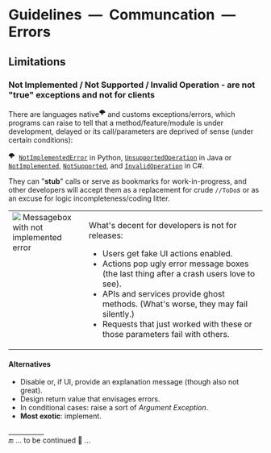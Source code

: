 # Guidelines &nbsp;&mdash;&nbsp; Communcation &nbsp;&mdash;&nbsp; Errors

## Limitations

### Not Implemented / Not Supported / Invalid Operation - are not "true" exceptions and not for clients

There are languages native<sup>🌩️</sup> and customs exceptions/errors, which programs can raise to tell that a method/feature/module is under development, delayed or its call/parameters are deprived of sense (under certain conditions):

<sup>🌩️</sup>&nbsp;
[`NotImplementedError`](https://docs.python.org/3/library/exceptions.html) in Python,
 [`UnsupportedOperation`](https://docs.oracle.com/en/java/javase/17/docs/api/java.base/java/lang/UnsupportedOperationException.html) in Java or
 [`NotImplemented`](https://learn.microsoft.com/en-us/dotnet/api/system.notimplementedexception), [`NotSupported`](https://learn.microsoft.com/en-us/dotnet/api/system.notsupportedexception), and
 [`InvalidOperation`](https://learn.microsoft.com/en-us/dotnet/api/system.invalidoperationexception) in C#.

They can "**stub**" calls or serve as bookmarks for work-in-progress, and other developers will accept them as a replacement for crude `//ToDo`_s_ or as an excuse for logic incompleteness/coding litter. 

<table><tr valign="top">
  <td width="30%"><picture><img src="https://github.com/Kyriosity/read-write/blob/main/README%2B/_rsc/_img/snap/screen/MsgBox-NotImplemented-sample.jpg" 
       alt="&nbsp;Messagebox with not implemented error" title="&nbsp;Screen capture from Anonymous.&#013;&#010;(Product title under the blur of charity.)" /></picture></td>
<td>
<p>What's decent for developers is not for releases:</p> 
<ul>
 <li>Users get fake UI actions enabled.</li>
 <li>Actions pop ugly error message boxes (the last thing after a crash users love to see).</li>
 <li>APIs and services provide ghost methods. (What's worse, they may fail silently.) </li>
 <li>Requests that just worked with these or those parameters fail with others.</li>
</ul>
</td></tr></table>

#### Alternatives

* Disable or, if UI, provide an explanation message (though also not great).
* Design return value that envisages errors.
* In conditional cases: raise a sort of _Argument Exception_.
* **Most exotic**: implement.

\___________\
🔚 ... to be continued 🐝 ...
